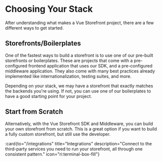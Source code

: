 # Choosing Your Stack

After understanding what makes a Vue Storefront project, there are a few different ways to get started.

## Storefronts/Boilerplates

One of the fastest ways to build a storefront is to use one of our pre-built storefronts or boilerplates. These are projects that come with a pre-configured frontend application that uses our SDK, and a pre-configured middleware application. They also come with many best practices already implemented like internationalization, testing suites, and more.

Depending on your stack, we may have a storefront that exactly matches the backends you're using. If not, you can use one of our boilerplates to have a good starting point for your project. 


## Start from Scratch

Alternatively, with the Vue Storefront SDK and Middleware, you can build your own storefront from scratch. This is a great option if you want to build a fully custom storefront, but still use the developer.

:card{to="/integrations" title="Integrations" description="Connect to the third-party services you need to run your storefront, all through one consistent pattern." icon="ri:terminal-box-fill"}
